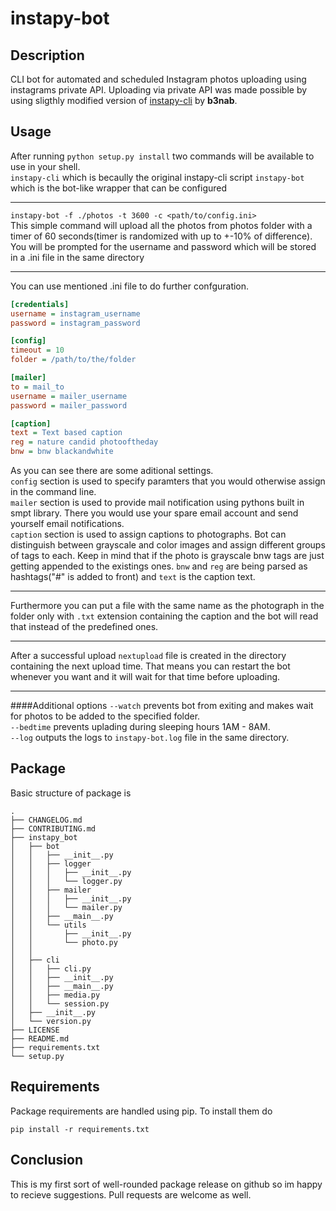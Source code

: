 instapy-bot
==========================


## Description
CLI bot for automated and scheduled Instagram photos uploading using instagrams private API. Uploading via private API was made possible by using sligthly modified version of [instapy-cli](https://github.com/b3nab/instapy-cli) by **b3nab**.

## Usage

After running ``python setup.py install`` two commands will be available to use in your shell. \
``instapy-cli`` which is becaully the original instapy-cli script
``instapy-bot`` which is the bot-like wrapper that can be configured

---

``instapy-bot -f ./photos -t 3600 -c <path/to/config.ini>``\
This simple command will upload all the photos from photos folder with a timer of 60 seconds(timer is randomized with up to +-10% of difference). You will be prompted for the username and password which will be stored in a .ini file in the same directory

---
You can use mentioned .ini file to do further confguration.
```ini
[credentials]
username = instagram_username
password = instagram_password

[config]
timeout = 10
folder = /path/to/the/folder

[mailer]
to = mail_to
username = mailer_username
password = mailer_password

[caption]
text = Text based caption
reg = nature candid photooftheday
bnw = bnw blackandwhite
```
As you can see there are some aditional settings.\
`config` section is used to specify paramters that you would otherwise assign in the command line.\
`mailer` section is used to provide mail notification using pythons built in smpt library. There you would use your spare email account and send yourself email notifications.\
`caption` section is used to assign captions to photographs. Bot can distinguish between grayscale and color images and assign different groups of tags to each. Keep in mind that if the photo is grayscale bnw tags are just getting appended to the existings ones. `bnw` and `reg` are being parsed as hashtags("#" is added to front) and `text` is the caption text.

---
Furthermore you can put a file with the same name as the photograph in the folder only with `.txt` extension containing the caption and the bot will read that instead of the predefined ones.

---
After a successful upload ``nextupload`` file is created in the directory containing the next upload time. That means you can restart the bot whenever you want and it will wait for that time before uploading.

---
####Additional options
`--watch`   prevents bot from exiting and makes wait for photos to be added to the specified folder.\
`--bedtime` prevents uplading during sleeping hours 1AM - 8AM. \
`--log`     outputs the logs to `instapy-bot.log` file in the same directory.

## Package

Basic structure of package is

```
.
├── CHANGELOG.md
├── CONTRIBUTING.md
├── instapy_bot
│   ├── bot
│   │   ├── __init__.py
│   │   ├── logger
│   │   │   ├── __init__.py
│   │   │   └── logger.py
│   │   ├── mailer
│   │   │   ├── __init__.py
│   │   │   └── mailer.py
│   │   ├── __main__.py
│   │   └── utils
│   │       ├── __init__.py
│   │       └── photo.py
│   │  
│   ├── cli
│   │   ├── cli.py
│   │   ├── __init__.py
│   │   ├── __main__.py
│   │   ├── media.py
│   │   └── session.py
│   ├── __init__.py
│   └── version.py
├── LICENSE
├── README.md
├── requirements.txt
└── setup.py

```

## Requirements

Package requirements are handled using pip. To install them do

```
pip install -r requirements.txt
```
## Conclusion

This is my first sort of well-rounded package release on github so im happy to recieve suggestions.
 Pull requests are welcome as well.
